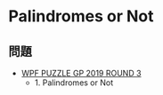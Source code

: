 # Palindromes or Not

## 問題
- [WPF PUZZLE GP 2019 ROUND 3](../questions/wpfpgp2019_3.md)
	- 1\. Palindromes or Not
